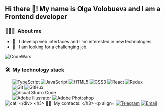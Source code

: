 <h2> Hi there 👋! My name is Olga Volobueva and I am a Frontend developer</h2>

<h3> 👨🏻‍💻 &nbsp;About me</h3>

- 🤔 &nbsp; I develop web interfaces and I am interested in new technologies.
- 💼 &nbsp; I am looking for a challenging job.


![CodeWars](https://www.codewars.com/users/OlgaVol/badges/large)

<h3> 🛠 &nbsp;My technology stack</h3>

<div>
   &nbsp; &nbsp; &nbsp; <img src="https://img.shields.io/badge/typescript-%23007ACC.svg?style=for-the-badge&logo=typescript&logoColor=white" alt="TypeScript"/>
   <img src="https://img.shields.io/badge/javascript-%23323330.svg?style=for-the-badge&logo=javascript&logoColor=%23F7DF1E" alt="JavaScript"/>
   <img src="https://img.shields.io/badge/html5-%23E34F26.svg?style=for-the-badge&logo=html5&logoColor=white" alt="HTML5"/>
   <img src="https://img.shields.io/badge/css3-%231572B6.svg?style=for-the-badge&logo=css3&logoColor=white" alt="CSS3"/>
   <img src="https://img.shields.io/badge/react-%2320232a.svg?style=for-the-badge&logo=react&logoColor=%2361DAFB" alt="React"/>
   <img src="https://img.shields.io/badge/redux-%23593d88.svg?style=for-the-badge&logo=redux&logoColor=white" alt="Redux"/>
</div>
<div>
  &nbsp; &nbsp; &nbsp; <img src="https://img.shields.io/badge/git-%23F05033.svg?style=for-the-badge&logo=git&logoColor=white" alt="Git"/>
  <img src="https://img.shields.io/badge/github-%23121011.svg?style=for-the-badge&logo=github&logoColor=white" alt="GitHub"/>
  </div>
<div>
<div>
  &nbsp; &nbsp; &nbsp; <img src="https://img.shields.io/badge/Visual%20Studio%20Code-0078d7.svg?style=for-the-badge&logo=visual-studio-code&logoColor=white" alt="Visual Studio Code"/>
</div>
<div>
  &nbsp; &nbsp; &nbsp; <img src="https://img.shields.io/badge/adobe%20illustrator-%23FF9A00.svg?style=for-the-badge&logo=adobe%20illustrator&logoColor=white" alt="Adobe Illustrator"/>
  <img src="https://img.shields.io/badge/adobe%20photoshop-%2331A8FF.svg?style=for-the-badge&logo=adobe%20photoshop&logoColor=white" alt="Adobe Photoshop"/>
</div>
   
<div>
   <img src="https://vgif.ru/gifs/166/vgif-ru-37752.gif" alt="cat'
</div>
<h3> 🤝🏻 &nbsp;My contacts: </h3>

<p align="left">
<a href="https://t.me/OlgaV_Volobueva"><img alt="Telegram" src="https://img.shields.io/badge/-OlgaVolobueva-blue"></a>
<a href="mailto:avsingh@umass.edu"><img alt="Email" src="https://img.shields.io/badge/Email-olvik1605@gmail.com-blue?style=flat-square&logo=gmail"></a>
</p>
